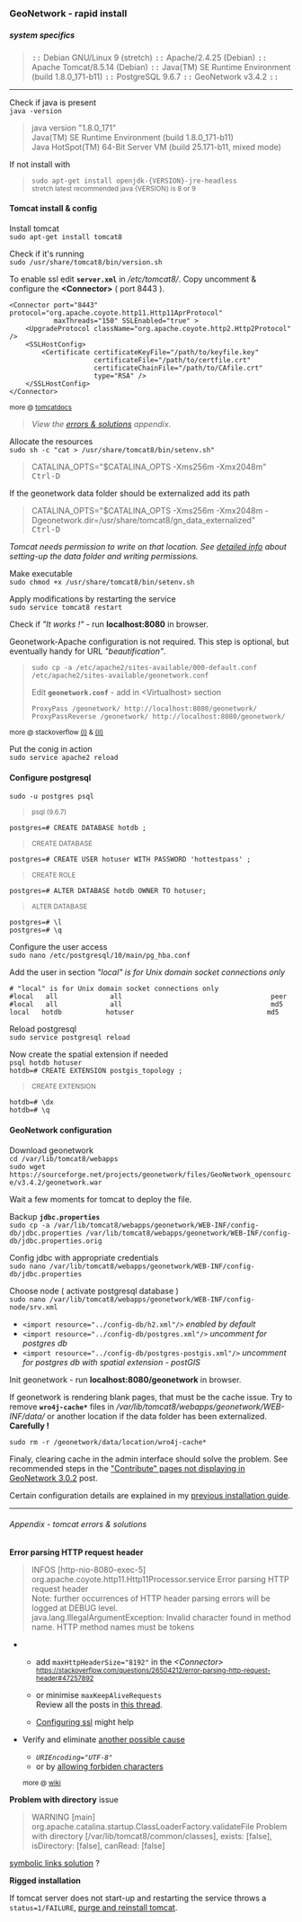 ### GeoNetwork - rapid install

##### system specifics

> <kbd>::</kbd> Debian GNU/Linux 9 (stretch) <kbd>::</kbd> Apache/2.4.25 (Debian) <kbd>::</kbd> Apache Tomcat/8.5.14 (Debian) <kbd>::</kbd> Java(TM) SE Runtime Environment (build 1.8.0_171-b11) <kbd>::</kbd> PostgreSQL 9.6.7 <kbd>::</kbd> GeoNetwork v3.4.2 <kbd>::</kbd>

---

Check if java is present  
`java -version`  
> java version "1.8.0_171"  
> Java(TM) SE Runtime Environment (build 1.8.0_171-b11)  
> Java HotSpot(TM) 64-Bit Server VM (build 25.171-b11, mixed mode)

If not install with  
> `sudo apt-get install openjdk-{VERSION}-jre-headless`  
> <sup>stretch latest recommended java {VERSION} is 8 or 9</sup>

#### Tomcat install & config

Install tomcat  
`sudo apt-get install tomcat8`

Check if it's running  
`sudo /usr/share/tomcat8/bin/version.sh`

To enable ssl edit **`server.xml`** in _/etc/tomcat8/_. Copy uncomment & configure the __\<Connector\>__ ( port 8443 ).

    <Connector port="8443" protocol="org.apache.coyote.http11.Http11AprProtocol"
               maxThreads="150" SSLEnabled="true" >
        <UpgradeProtocol className="org.apache.coyote.http2.Http2Protocol" />
        <SSLHostConfig>
            <Certificate certificateKeyFile="/path/to/keyfile.key"
                         certificateFile="/path/to/certfile.crt"
                         certificateChainFile="/path/to/CAfile.crt"
                         type="RSA" />
        </SSLHostConfig>
    </Connector>

<sup>more @ [tomcatdocs](http://tomcat.apache.org/tomcat-8.5-doc/ssl-howto.html)</sup>

> _View the [errors & solutions](#appendix---tomcat-errors--solutions) appendix_.

Allocate the resources  
`sudo sh -c "cat > /usr/share/tomcat8/bin/setenv.sh"`

> CATALINA\_OPTS="$CATALINA_OPTS -Xms256m -Xmx2048m"  
> <kbd>Ctrl-D</kbd>

If the geonetwork data folder should be externalized add its path  
> CATALINA\_OPTS="$CATALINA\_OPTS -Xms256m -Xmx2048m -Dgeonetwork.dir=/usr/share/tomcat8/gn\_data\_externalized"  
> <kbd>Ctrl-D</kbd>

_Tomcat needs permission to write on that location. See [detailed info][di] about setting-up the data folder and writing permissions._

[di]: https://github.com/zer0mode/GNdplyi#data-directory

Make executable  
`sudo chmod +x /usr/share/tomcat8/bin/setenv.sh`

Apply modifications by restarting the service  
`sudo service tomcat8 restart`  

Check if _"It works !"_ - run **localhost:8080** in browser.

Geonetwork-Apache configuration is not required. This step is optional, but eventually handy for URL _"beautification"_.  
> `sudo cp -a /etc/apache2/sites-available/000-default.conf /etc/apache2/sites-available/geonetwork.conf`
>
> Edit **`geonetwork.conf`** - add in \<Virtualhost\> section  
> ```
> ProxyPass /geonetwork/ http://localhost:8080/geonetwork/  
> ProxyPassReverse /geonetwork/ http://localhost:8080/geonetwork/  
> ```  
<sup>more @ stackoverflow [(I)](https://stackoverflow.com/questions/13550121/apache-tomcat-proxypass-and-proxypassreverse#27746392) & [(II)](https://stackoverflow.com/questions/31534188/redirect-apache-to-tomcat-8-with-mod-proxy)</sup>

Put the conig in action  
`sudo service apache2 reload`

#### Configure postgresql

`sudo -u postgres psql`  
> <sup>psql (9.6.7)</sup>

`postgres=# CREATE DATABASE hotdb ;`  
> <sup>CREATE DATABASE</sup>

`postgres=# CREATE USER hotuser WITH PASSWORD 'hottestpass' ;`  
> <sup>CREATE ROLE</sup>

`postgres=# ALTER DATABASE hotdb OWNER TO hotuser;`  
> <sup>ALTER DATABASE</sup>

`postgres=# \l`  
`postgres=# \q`

Configure the user access  
`sudo nano /etc/postgresql/10/main/pg_hba.conf`

Add the user in section _"local" is for Unix domain socket connections only_
```
# "local" is for Unix domain socket connections only  
#local   all             all                                     peer  
#local   all             all                                     md5  
local   hotdb           hotuser                                 md5
```

Reload postgresql  
`sudo service postgresql reload`

Now create the spatial extension if needed  
`psql hotdb hotuser`  
`hotdb=# CREATE EXTENSION postgis_topology ;`  
> <sup>CREATE EXTENSION</sup>

`hotdb=# \dx`  
`hotdb=# \q`

#### GeoNetwork configuration

Download geonetwork  
`cd /var/lib/tomcat8/webapps`  
`sudo wget https://sourceforge.net/projects/geonetwork/files/GeoNetwork_opensource/v3.4.2/geonetwork.war`

Wait a few moments for tomcat to deploy the file.

Backup **`jdbc.properties`**  
`sudo cp -a /var/lib/tomcat8/webapps/geonetwork/WEB-INF/config-db/jdbc.properties /var/lib/tomcat8/webapps/geonetwork/WEB-INF/config-db/jdbc.properties.orig`

Config jdbc with appropriate credentials  
`sudo nano /var/lib/tomcat8/webapps/geonetwork/WEB-INF/config-db/jdbc.properties`

Choose node ( activate postgresql database )  
`sudo nano /var/lib/tomcat8/webapps/geonetwork/WEB-INF/config-node/srv.xml`

- `<import resource="../config-db/h2.xml"/>` _enabled by default_
- `<import resource="../config-db/postgres.xml"/>` _uncomment for postgres db_
- `<import resource="../config-db/postgres-postgis.xml"/>` _uncomment for postgres db with spatial extension - postGIS_

Init geonetwork - run **localhost:8080/geonetwork** in browser.

If geonetwork is rendering blank pages, that must be the cache issue. Try to remove __`wro4j-cache*`__ files in _/var/lib/tomcat8/webapps/geonetwork/WEB-INF/data/_ or another location if the data folder has been externalized. **Carefully !**

`sudo rm -r /geonetwork/data/location/wro4j-cache*`

Finaly, clearing cache in the admin interface should solve the problem. See recommended steps in the ["Contribute" pages not displaying in GeoNetwork 3.0.2][cpndig] post.

[cpndig]: http://osgeo-org.1560.x6.nabble.com/Contribute-pages-not-displaying-in-GeoNetwork-3-0-2-tp5324713p5327628.html

Certain configuration details are explained in my [previous installation guide][pig].

[pig]: https://github.com/zer0mode/GNdplyi

---

###### Appendix - tomcat errors & solutions

__Error parsing HTTP request header__
> INFOS [http-nio-8080-exec-5] org.apache.coyote.http11.Http11Processor.service Error parsing HTTP request header  
>     Note: further occurrences of HTTP header parsing errors will be logged at DEBUG level.  
>     java.lang.IllegalArgumentException: Invalid character found in method name. HTTP method names must be tokens  

* - add `maxHttpHeaderSize="8192"` in the _\<Connector\>_  
<sup>https://stackoverflow.com/questions/26504212/error-parsing-http-request-header#47257892</sup>

  - or minimise `maxKeepAliveRequests`  
Review all the posts in [this thread](https://stackoverflow.com/questions/18819180/tomcat-7-0-43-info-error-parsing-http-request-header).

  - [Configuring ssl](https://stackoverflow.com/questions/38891866/when-spring-boot-startup-throw-out-the-method-names-must-be-tokens-exception#41728777) might help

- Verify and eliminate [another possible cause][apc]
  - *`URIEncoding="UTF-8"`*
  - or by [allowing forbiden characters][afc]  

  <sup>more @ [wiki](https://wiki.apache.org/tomcat/FAQ/CharacterEncoding#How)</sup>

[apc]: https://stackoverflow.com/questions/41053653/tomcat-8-is-not-able-to-handle-get-request-with-in-query-parameters/44005213#46053161
[afc]: https://stackoverflow.com/questions/41053653/tomcat-8-is-not-able-to-handle-get-request-with-in-query-parameters/44005213#44005213

__Problem with directory__ issue

> WARNING [main] org.apache.catalina.startup.ClassLoaderFactory.validateFile Problem with directory [/var/lib/tomcat8/common/classes], exists: [false], isDirectory: [false], canRead: [false]

[symbolic links solution][sls] ?

[sls]: https://stackoverflow.com/questions/27337674/folder-issues-with-tomcat-7-on-ubuntu#41043514

__Rigged installation__

If tomcat server does not start-up and restarting the service throws a `status=1/FAILURE`, [purge and reinstall tomcat][part].

[part]: https://stackoverflow.com/questions/36259907/service-tomcat8-failed-to-start-by-using-service-tomcat8-start/50987693#50987693
